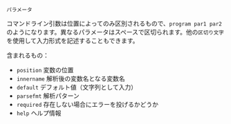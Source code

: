 ```
パラメータ
```

コマンドライン引数は位置によってのみ区別されるもので、`program par1 par2`のようになります。異なるパラメータはスペースで区切られます。他の`区切り文字`を使用して入力形式を記述することもできます。

含まれるもの：

  * `position`        変数の位置
  * `innername`       解析後の変数名となる変数名
  * `default`         デフォルト値（文字列として入力）
  * `parsefmt`        解析パターン
  * `required`        存在しない場合にエラーを投げるかどうか
  * `help`            ヘルプ情報
